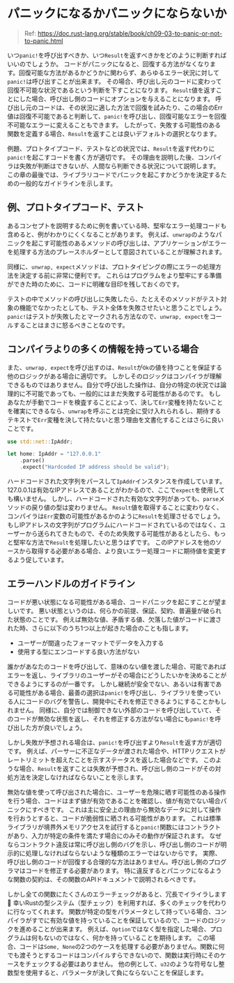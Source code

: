 # パニックになるかパニックにならないか

> Ref: https://doc.rust-lang.org/stable/book/ch09-03-to-panic-or-not-to-panic.html

いつ`panic!`を呼び出すべきか、いつ`Result`を返すべきかをどのように判断すればいいのでしょうか。
コードがパニックになると、回復する方法がなくなります。回復可能な方法があるかどうかに関わらず、あらゆるエラー状況に対して`panic!`は呼び出すことが出来ます。
その場合、呼び出し元のコードに変わって回復不可能な状況であるという判断を下すことになります。
`Result`値を返すことにした場合、呼び出し側のコードにオプションを与えることになります。
呼び出し元のコードは、その状況に適した方法で回復を試みたり、この場合のErr値は回復不可能であると判断して、`panic!`を呼び出し、回復可能なエラーを回復不可能なエラーに変えることもできます。
したがって、失敗する可能性のある関数を定義する場合、`Result`を返すことは良いデフォルトの選択となります。

例題、プロトタイプコード、テストなどの状況では、`Result`を返す代わりに`panic!`を起こすコードを書く方が適切です。
その理由を説明した後、コンパイラは失敗が判断はできないが、人間なら判断できる状況について説明します。
この章の最後では、ライブラリコードでパニックを起こすかどうかを決定するための一般的なガイドラインを示します。

## 例、プロトタイプコード、テスト

あるコンセプトを説明するために例を書いている時、堅牢なエラー処理コードも含めると、例がわかりにくくなることがあります。
例えば、`unwrap`のようなパニックを起こす可能性のあるメソッドの呼び出しは、アプリケーションがエラーを処理する方法のプレースホルダーとして意図されていることが理解されます。

同様に、`unwrap, expect`メソッドは、プロトタイピングの際にエラーの処理方法を決定する前に非常に便利です。
これらはプログラムをより堅牢にする準備ができた時のために、コードに明確な目印を残しておくのです。

テストの中でメソッドの呼び出しに失敗したら、たとえそのメソッドがテスト対象の機能でなかったとしても、テスト全体を失敗させたいと思うことでしょう。
`panic!`はテストが失敗したとマークされる方法なので、`unwrap, expect`をコールすることはまさに怒るべきことなのです。

## コンパイラよりの多くの情報を持っている場合

また、`unwrap, expect`を呼び出すのは、`Result`が`Ok`の値を持つことを保証する他のロジックがある場合に適切です。
しかしそのロジックはコンパイラが理解できるものではありません。自分で呼び出した操作は、自分の特定の状況では論理的に不可能であっても、一般的にはまだ失敗する可能性があるのです。
もしあなたが手動でコードを検査することによって、決して`Err`変種を持たないことを確実にできるなら、`unwrap`を呼ぶことは完全に受け入れられるし、期待するテキストで`Err`変種を決して持たないと思う理由を文書化することはさらに良いことです。

```rust
use std::net::IpAddr;

let home: IpAddr = "127.0.0.1"
    .parse()
    .expect("Hardcoded IP address should be valid");
```

ハードコードされた文字列をパースして`IpAddr`インスタンスを作成しています。127.0.0.1は有効なIPアドレスであることがわかるので、ここで`expect`を使用しても構いません。
しかし、ハードコードされた有効な文字列があっても、`parse`メソッドの戻り値の型は変わりません。
`Result`値を取得することに変わりなく、コンパイラは`Err`変数の可能性があるかのように`Result`を処理させるでしょう。
もしIPアドレスの文字列がプログラムにハードコードされているのではなく、ユーザーから送られてきたもので、そのため失敗する可能性があるとしたら、もっと堅牢な方法で`Result`を処理したいと思うはずです。
このIPアドレスを他のソースから取得する必要がある場合、より良いエラー処理コードに期待値を変更するよう促しています。

## エラーハンドルのガイドライン

コードが悪い状態になる可能性がある場合、コードパニックを起こすことが望ましいです。
悪い状態というのは、何らかの前提、保証、契約、普遍量が破られた状態のことです。
例えば無効な値、矛盾する値、欠落した値がコードに渡された時、さらに以下のうち1つ以上が起きた場合のことも指します。

- ユーザーが間違ったフォーマットでデータを入力する
- 使用する型にエンコードする良い方法がない

誰かがあなたのコードを呼び出して、意味のない値を渡した場合、可能であればエラーを返し、ライブラリのユーザーがその場合にどうしたいかを決めることができるようにするのが一番です。
しかし継続が安全でない、あるいは有害である可能性がある場合、最善の選択は`panic!`を呼び出し、ライブラリを使っている人にコードのバグを警告し、開発中にそれを修正できるようにすることかもしれません。
同様に、自分では制御できない外部のコードを呼び出していて、そのコードが無効な状態を返し、それを修正する方法がない場合にも`panic!`を呼び出した方が良いでしょう。

しかし失敗が予想される場合は、`panic!`を呼び出すより`Result`を返す方が適切です。
例えば、パーサーに不正なデータが渡された場合や、HTTPリクエストがレートリミットを超えたことを示すステータスを返した場合などです。
このような場合、`Result`を返すことは失敗が予想され、呼び出し側のコードがその対処方法を決定しなければならないことを示します。

無効な値を使って呼び出された場合に、ユーザーを危険に晒す可能性のある操作を行う場合、コードはまず値が有効であることを確認し、値が有効でない場合パニックにすべきです。
これは主に安全上の理由から無効なデータに対して操作を行おうとすると、コードが脆弱性に晒される可能性があります。
これは標準ライブラリが境界外メモリアクセスを試行すると`panic!`関数にはコントラクトがあり、入力が特定の条件を満たす場合にのみその動作が保証されます。
なぜならコントラクト違反は常に呼び出し側のバグを示し、呼び出し側のコードが明示的に処理しなければならないような種類のエラーではないからです。
実際、呼び出し側のコードが回復する合理的な方法はありません。呼び出し側のプログラマはコードを修正する必要があります。
特に違反するとパニックになるような関数の契約は、その関数のAPIドキュメントで説明されるべきです。

しかし全ての関数にたくさんのエラーチェックがあると、冗長でイライラします💢
幸いRustの型システム（型チェック）を利用すれば、多くのチェックを代わりに行なってくれます。
関数が特定の型をパラメータとして持っている場合、コンパイラがすでに有効な値を持っていることを保証しているので、コードのロジックを進めることが出来ます。
例えば、`Option`ではなく型を指定した場合、プログラムは何もないのではなく、何かを持っていることを期待します。
この場合、コードは`Some, None`の2つのケースを処理する必要がありません。関数に何でも渡そうとするコードはコンパイルすらできないので、関数は実行時にそのケースをチェックする必要はありません。
他の例として、`u32`のような符号なし整数型を使用すると、パラメータが決して負にならないことを保証します。



